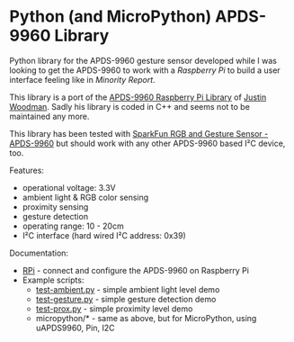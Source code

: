 # Python (and MicroPython) APDS-9960 Library

Python library for the APDS-9960 gesture sensor developed while I was looking to get the APDS-9960 to work with a _Raspberry Pi_ to build a user interface feeling like in _Minority Report_.

This library is a port of the [APDS-9960 Raspberry Pi Library](https://bitbucket.org/justin_woodman/apds-9960-raspberry-pi-library) of [Justin Woodman](https://justinwoodman.wordpress.com/2014/11/15/using-the-apds-9960-rgb-proximity-and-gesture-sensor-with-the-raspberry-pi-2/). Sadly his library is coded in C++ and seems not to be maintained any more.

This library has been tested with [SparkFun RGB and Gesture Sensor - APDS-9960](https://www.sparkfun.com/products/12787) but should work with any other APDS-9960 based I²C device, too.

Features:
- operational voltage: 3.3V
- ambient light & RGB color sensing
- proximity sensing
- gesture detection
- operating range: 10 - 20cm
- I²C interface (hard wired I²C address: 0x39)

Documentation:
- [RPi](RPi.md) - connect and configure the APDS-9960 on Raspberry Pi
- Example scripts:
  - [test-ambient.py](test-ambient.py) - simple ambient light level demo
  - [test-gesture.py](test-gesture.py) - simple gesture detection demo
  - [test-prox.py](test-prox.py) - simple proximity level demo
  - micropython/* - same as above, but for MicroPython, using uAPDS9960, Pin, I2C  
